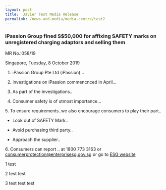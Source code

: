 ```yaml
---
layout: post
title:  Javier Test Media Release
permalink: /news-and-media/media-centre/test2
---
```

### iPassion Group fined S$50,000 for affixing SAFETY marks on unregistered charging adaptors and selling them

MR No.:058/19

Singapore, Tuesday, 8 October 2019

1. iPassion Group Pte Ltd (iPassion)...

2. Investigations on iPassion commencnced in April...

3. As part of the investigations..

4. Consumer safety is of utmost importance...

5\. To ensure requirements..we also encourage consumers to play their part..

* Look out of SAFETY Mark..

* Avoid purchasing third party..

* Approach the supplier..


6\. Consumers can report .. at 1800 773 3163 or <consumerprotection@enterprisesg.gov.sg> or go to [ESG website](www.enterprisesg.gov.sg)

1   test

2   test test

3   test test test 
